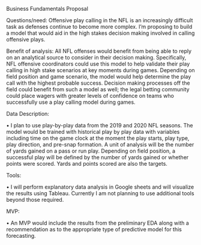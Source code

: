 Business Fundamentals Proposal

Questions/need:
Offensive play calling in the NFL is an increasingly difficult task as defenses continue to become more complex. I’m proposing to build a model that would aid in the high stakes decision making involved in calling offensive plays. 

Benefit of analysis: 
All NFL offenses would benefit from being able to reply on an analytical source to consider in their decision making. Specifically, NFL offensive coordinators could use this model to help validate their play calling in high stake scenarios at key moments during games. Depending on field position and game scenario, the model would help determine the play call with the highest probable success. Decision making processes off the field could benefit from such a model as well; the legal betting community could place wagers with greater levels of confidence on teams who successfully use a play calling model during games. 

Data Description:

•	I plan to use play-by-play data from the 2019 and 2020 NFL seasons. The model would be trained with historical play by play data with variables including time on the game clock at the moment the play starts, play type, play direction, and pre-snap formation. A unit of analysis will be the number of yards gained on a pass or run play. Depending on field position, a successful play will be defined by the number of yards gained or whether points were scored. Yards and points scored are also the targets. 

Tools:

•	I will perform explanatory data analysis in Google sheets and will visualize the results using Tableau. Currently I am not planning to use additional tools beyond those required. 

MVP:

•	An MVP would include the results from the preliminary EDA along with a recommendation as to the appropriate type of predictive model for this forecasting.  
